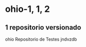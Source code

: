 # ohio-1, 1, 2
 1 repositorio versionado
 ----------------------
 ohio
 Repositorio de Testes
 jndvzdb 

